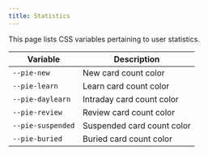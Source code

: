 ```yaml
---
title: Statistics
---
```


This page lists CSS variables pertaining to user statistics.

| Variable | Description |
| -------- | -------- |
| `--pie-new` | New card count color |
| `--pie-learn` | Learn card count color |
| `--pie-daylearn` | Intraday card count color |
| `--pie-review` | Review card count color |
| `--pie-suspended` | Suspended card count color |
| `--pie-buried` | Buried card count color |

